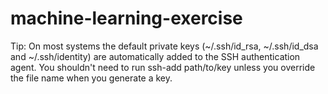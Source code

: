 # machine-learning-exercise

Tip: On most systems the default private keys (~/.ssh/id_rsa, ~/.ssh/id_dsa and ~/.ssh/identity) are automatically added to the SSH authentication agent. You shouldn't need to run ssh-add path/to/key unless you override the file name when you generate a key.

